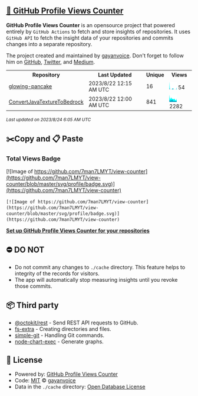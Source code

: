 ## [🚀 GitHub Profile Views Counter](https://github.com/gayanvoice/github-profile-views-counter)
**GitHub Profile Views Counter** is an opensource project that powered entirely by  `GitHub Actions` to fetch and store insights of repositories.
It uses `GitHub API` to fetch the insight data of your repositories and commits changes into a separate repository.

The project created and maintained by [gayanvoice](https://github.com/gayanvoice). Don't forget to follow him on [GitHub](https://github.com/gayanvoice), [Twitter](https://twitter.com/gayanvoice), and [Medium](https://gayanvoice.medium.com/).

<table>
	<tr>
		<th>
			Repository
		</th>
		<th>
			Last Updated
		</th>
		<th>
			Unique
		</th>
		<th>
			Views
		</th>
	</tr>
	<tr>
		<td>
			<a href="https://github.com/7man7LMYT/view-counter/tree/master/readme/325231242/year.md">
				glowing-pancake
			</a>
		</td>
		<td>
			2023/8/22 12:15 AM UTC
		</td>
		<td>
			16
		</td>
		<td>
			<img alt="Response time graph" src="https://github.com/7man7LMYT/view-counter/raw/master/graph/325231242/small/year.png" height="20"> 54
		</td>
	</tr>
	<tr>
		<td>
			<a href="https://github.com/7man7LMYT/view-counter/tree/master/readme/337518060/year.md">
				ConvertJavaTextureToBedrock
			</a>
		</td>
		<td>
			2023/8/22 12:00 AM UTC
		</td>
		<td>
			841
		</td>
		<td>
			<img alt="Response time graph" src="https://github.com/7man7LMYT/view-counter/raw/master/graph/337518060/small/year.png" height="20"> 2282
		</td>
	</tr>
</table>

<small><i>Last updated on 2023/8/24 6:05 AM UTC</i></small>

## ✂️Copy and 📋 Paste
### Total Views Badge
[![Image of https://github.com/7man7LMYT/view-counter](https://github.com/7man7LMYT/view-counter/blob/master/svg/profile/badge.svg)](https://github.com/7man7LMYT/view-counter)

```readme
[![Image of https://github.com/7man7LMYT/view-counter](https://github.com/7man7LMYT/view-counter/blob/master/svg/profile/badge.svg)](https://github.com/7man7LMYT/view-counter)
```
[**Set up GitHub Profile Views Counter for your repositories**](https://github.com/gayanvoice/github-profile-views-counter)
## ⛔ DO NOT
- Do not commit any changes to `./cache` directory. This feature helps to integrity of the records for visitors.
- The app will automatically stop measuring insights until you revoke those commits.
## 📦 Third party

- [@octokit/rest](https://www.npmjs.com/package/@octokit/rest) - Send REST API requests to GitHub.
- [fs-extra](https://www.npmjs.com/package/fs-extra) - Creating directories and files.
- [simple-git](https://www.npmjs.com/package/simple-git) - Handling Git commands.
- [node-chart-exec](https://www.npmjs.com/package/node-chart-exec) - Generate graphs.
## 📄 License
- Powered by: [GitHub Profile Views Counter](https://github.com/gayanvoice/github-profile-views-counter)
- Code: [MIT](./LICENSE) © [gayanvoice](https://github.com/gayanvoice)
- Data in the `./cache` directory: [Open Database License](https://opendatacommons.org/licenses/odbl/1-0/)